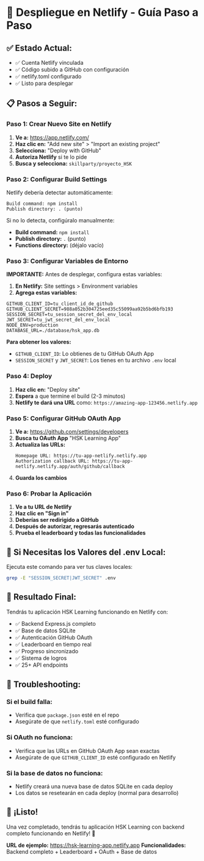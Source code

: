 # 🚀 Despliegue en Netlify - Guía Paso a Paso

## ✅ Estado Actual:
- ✅ Cuenta Netlify vinculada
- ✅ Código subido a GitHub con configuración
- ✅ netlify.toml configurado
- ✅ Listo para desplegar

## 📋 Pasos a Seguir:

### Paso 1: Crear Nuevo Site en Netlify
1. **Ve a:** https://app.netlify.com/
2. **Haz clic en:** "Add new site" > "Import an existing project"
3. **Selecciona:** "Deploy with GitHub"
4. **Autoriza Netlify** si te lo pide
5. **Busca y selecciona:** `skillparty/proyecto_HSK`

### Paso 2: Configurar Build Settings
Netlify debería detectar automáticamente:
```
Build command: npm install
Publish directory: . (punto)
```

Si no lo detecta, configúralo manualmente:
- **Build command:** `npm install`
- **Publish directory:** `.` (punto)
- **Functions directory:** (déjalo vacío)

### Paso 3: Configurar Variables de Entorno
**IMPORTANTE:** Antes de desplegar, configura estas variables:

1. **En Netlify:** Site settings > Environment variables
2. **Agrega estas variables:**

```env
GITHUB_CLIENT_ID=tu_client_id_de_github
GITHUB_CLIENT_SECRET=988a052b304725eed35c55099aa92b5bd6bfb193
SESSION_SECRET=tu_session_secret_del_env_local
JWT_SECRET=tu_jwt_secret_del_env_local
NODE_ENV=production
DATABASE_URL=./database/hsk_app.db
```

**Para obtener los valores:**
- `GITHUB_CLIENT_ID`: Lo obtienes de tu GitHub OAuth App
- `SESSION_SECRET` y `JWT_SECRET`: Los tienes en tu archivo `.env` local

### Paso 4: Deploy
1. **Haz clic en:** "Deploy site"
2. **Espera** a que termine el build (2-3 minutos)
3. **Netlify te dará una URL** como: `https://amazing-app-123456.netlify.app`

### Paso 5: Configurar GitHub OAuth App
1. **Ve a:** https://github.com/settings/developers
2. **Busca tu OAuth App** "HSK Learning App"
3. **Actualiza las URLs:**
   ```
   Homepage URL: https://tu-app-netlify.netlify.app
   Authorization callback URL: https://tu-app-netlify.netlify.app/auth/github/callback
   ```
4. **Guarda los cambios**

### Paso 6: Probar la Aplicación
1. **Ve a tu URL de Netlify**
2. **Haz clic en "Sign in"**
3. **Deberías ser redirigido a GitHub**
4. **Después de autorizar, regresarás autenticado**
5. **Prueba el leaderboard y todas las funcionalidades**

## 🔧 Si Necesitas los Valores del .env Local:

Ejecuta este comando para ver tus claves locales:
```bash
grep -E "SESSION_SECRET|JWT_SECRET" .env
```

## 🎯 Resultado Final:

Tendrás tu aplicación HSK Learning funcionando en Netlify con:
- ✅ Backend Express.js completo
- ✅ Base de datos SQLite
- ✅ Autenticación GitHub OAuth
- ✅ Leaderboard en tiempo real
- ✅ Progreso sincronizado
- ✅ Sistema de logros
- ✅ 25+ API endpoints

## 🚨 Troubleshooting:

### Si el build falla:
- Verifica que `package.json` esté en el repo
- Asegúrate de que `netlify.toml` esté configurado

### Si OAuth no funciona:
- Verifica que las URLs en GitHub OAuth App sean exactas
- Asegúrate de que `GITHUB_CLIENT_ID` esté configurado en Netlify

### Si la base de datos no funciona:
- Netlify creará una nueva base de datos SQLite en cada deploy
- Los datos se resetearán en cada deploy (normal para desarrollo)

## 🎉 ¡Listo!

Una vez completado, tendrás tu aplicación HSK Learning con backend completo funcionando en Netlify! 🚀

**URL de ejemplo:** https://hsk-learning-app.netlify.app
**Funcionalidades:** Backend completo + Leaderboard + OAuth + Base de datos
